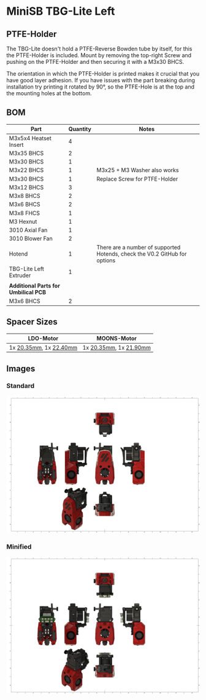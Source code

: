 # MiniSB TBG-Lite Left
## PTFE-Holder
The TBG-Lite doesn't hold a PTFE-Reverse Bowden tube by itself, for this the PTFE-Holder is included. Mount by removing the top-right Screw and pushing on the PTFE-Holder and then securing it with a M3x30 BHCS.

The orientation in which the PTFE-Holder is printed makes it crucial that you have good layer adhesion. If you have issues with the part breaking during installation try printing it rotated by 90°, so the PTFE-Hole is at the top and the mounting holes at the bottom.
## BOM
| Part                         | Quantity | Notes                                                        |
|------------------------------|----------|--------------------------------------------------------------|
| M3x5x4 Heatset Insert        | 4        | 
| M3x35 BHCS             | 2        |                                                                            |
| M3x30 BHCS | 1 |
| M3x22 BHCS             | 1        | M3x25 + M3 Washer also works                                               |
| M3x30 BHCS | 1 | Replace Screw for PTFE-Holder |
| M3x12 BHCS                   | 3        | 
| M3x8 BHCS                    | 2        | 
| M3x6 BHCS                    | 2        | 
| M3x8 FHCS | 1 | 
| M3 Hexnut              | 1        |
| 3010 Axial Fan         | 1        |
| 3010 Blower Fan        | 2        |
| Hotend                 | 1        | There are a number of supported Hotends, check the V0.2 GitHub for options |
| TBG-Lite Left Extruder   | 1        |
|                        |          |                                                                            |
| **Additional Parts for Umbilical PCB** |        
| M3x6 BHCS                    | 2        | 
## Spacer Sizes
| LDO-Motor | MOONS-Motor |
|-----|-------|
 | 1x [20.35mm](/Spacers/Octagon-STL/Octagon_Spacer_20.35mm.stl), 1x [22.40mm](/Spacers/Octagon-STL/Octagon_Spacer_22.40mm.stl) | 1x [20.35mm](/Spacers/Octagon-STL/Octagon_Spacer_20.35mm.stl), 1x [21.90mm](/Spacers/Octagon-STL/Octagon_Spacer_21.90mm.stl) |

## Images
### Standard
![Standard](images/TBG-Lite-Left_1.png)
### Minified
![Minified](images/TBG-Lite-Left_Minified_1.png)
